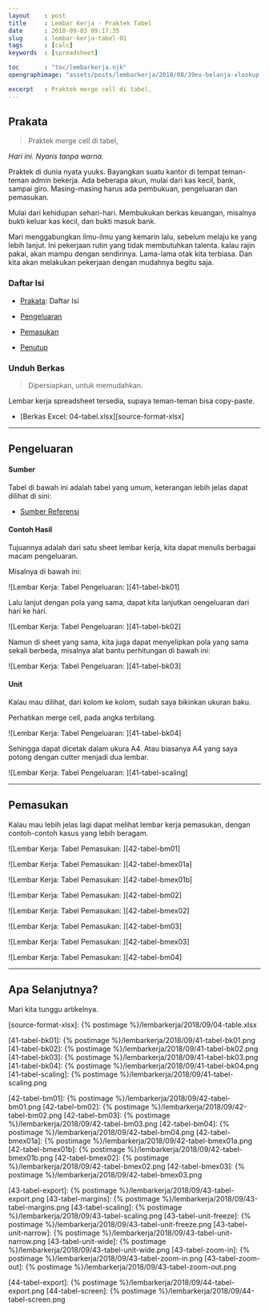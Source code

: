 ```yaml
---
layout    : post
title     : Lembar Kerja - Praktek Tabel
date      : 2018-09-03 09:17:35
slug      : lembar-kerja-tabel-01
tags      : [calc]
keywords  : [spreadsheet]

toc       : "toc/lembarkerja.njk"
opengraphimage: "assets/posts/lembarkerja/2018/08/39ex-belanja-xlookup.png"

excerpt   : Praktek merge cell di tabel, 
---
```


<a name="prakata"></a>

## Prakata

> Praktek merge cell di tabel, 

_Hari ini. Nyaris tanpa warna._

Praktek di dunia nyata yuuks.
Bayangkan suatu kantor di tempat teman-teman admin bekerja.
Ada beberapa akun, mulai dari kas kecil, bank, sampai giro.
Masing-masing harus ada pembukuan, pengeluaran dan pemasukan.

Mulai dari kehidupan sehari-hari.
Membukukan berkas keuangan,
misalnya bukti keluar kas kecil,
dan bukti masuk bank.

Mari menggabungkan ilmu-ilmu yang kemarin lalu,
sebelum melaju ke yang lebih lanjut.
Ini pekerjaan rutin yang tidak membutuhkan talenta.
kalau rajin pakai, akan mampu dengan sendirinya.
Lama-lama otak kita terbiasa.
Dan kita akan melakukan pekerjaan
dengan mudahnya begitu saja.

### Daftar Isi

* [Prakata](#prakata): Daftar Isi

* [Pengeluaran](#pengeluaran)

* [Pemasukan](#pemasukan)

* [Penutup](#penutup)

### Unduh Berkas

> Dipersiapkan, untuk memudahkan.

Lembar kerja spreadsheet tersedia,
supaya teman-teman bisa copy-paste.

* [Berkas Excel: 04-tabel.xlsx][source-format-xlsx]

-- -- --

<a name="pengeluaran"></a>

## Pengeluaran

#### Sumber

Tabel di bawah ini adalah tabel yang umum,
keterangan lebih jelas dapat dilihat di sini:

* [Sumber Referensi][sumber-tabel]

[sumber-tabel]: https://www.akuntansilengkap.com/keuangan/bukti-kas-masuk/

#### Contoh Hasil

Tujuannya adalah dari satu sheet lembar kerja,
kita dapat menulis berbagai macam pengeluaran.

Misalnya di bawah ini:

![Lembar Kerja: Tabel Pengeluaran: ][41-tabel-bk01]

Lalu lanjut dengan pola yang sama,
dapat kita lanjutkan oengeluaran dari hari ke hari.

![Lembar Kerja: Tabel Pengeluaran: ][41-tabel-bk02]

Namun di sheet yang sama,
kita juga dapat menyelipkan pola yang sama sekali berbeda,
misalnya alat bantu perhitungan di bawah ini:

![Lembar Kerja: Tabel Pengeluaran: ][41-tabel-bk03]

#### Unit

Kalau mau dilihat, dari kolom ke kolom,
sudah saya bikinkan ukuran baku.

Perhatikan merge cell,
pada angka terbilang.

![Lembar Kerja: Tabel Pengeluaran: ][41-tabel-bk04]

Sehingga dapat dicetak dalam ukura A4.
Atau biasanya A4 yang saya potong
dengan cutter menjadi dua lembar.

![Lembar Kerja: Tabel Pengeluaran: ][41-tabel-scaling]

-- -- --

<a name="pemasukan"></a>

## Pemasukan

Kalau mau lebih jelas lagi dapat melihat lembar kerja pemasukan,
dengan contoh-contoh kasus yang lebih beragam.

![Lembar Kerja: Tabel Pemasukan: ][42-tabel-bm01]

![Lembar Kerja: Tabel Pemasukan: ][42-tabel-bmex01a]

![Lembar Kerja: Tabel Pemasukan: ][42-tabel-bmex01b]

![Lembar Kerja: Tabel Pemasukan: ][42-tabel-bm02]

![Lembar Kerja: Tabel Pemasukan: ][42-tabel-bmex02]

![Lembar Kerja: Tabel Pemasukan: ][42-tabel-bm03]

![Lembar Kerja: Tabel Pemasukan: ][42-tabel-bmex03]

![Lembar Kerja: Tabel Pemasukan: ][42-tabel-bm04]

-- -- --

<a name="selanjutnya"></a>

## Apa Selanjutnya?

Mari kita tunggu artikelnya.

[//]: <> ( -- -- -- links below -- -- -- )

[source-format-xlsx]:   {% postimage %}/lembarkerja/2018/09/04-table.xlsx

[41-tabel-bk01]:        {% postimage %}/lembarkerja/2018/09/41-tabel-bk01.png
[41-tabel-bk02]:        {% postimage %}/lembarkerja/2018/09/41-tabel-bk02.png
[41-tabel-bk03]:        {% postimage %}/lembarkerja/2018/09/41-tabel-bk03.png
[41-tabel-bk04]:        {% postimage %}/lembarkerja/2018/09/41-tabel-bk04.png
[41-tabel-scaling]:     {% postimage %}/lembarkerja/2018/09/41-tabel-scaling.png

[42-tabel-bm01]:        {% postimage %}/lembarkerja/2018/09/42-tabel-bm01.png
[42-tabel-bm02]:        {% postimage %}/lembarkerja/2018/09/42-tabel-bm02.png
[42-tabel-bm03]:        {% postimage %}/lembarkerja/2018/09/42-tabel-bm03.png
[42-tabel-bm04]:        {% postimage %}/lembarkerja/2018/09/42-tabel-bm04.png
[42-tabel-bmex01a]:     {% postimage %}/lembarkerja/2018/09/42-tabel-bmex01a.png
[42-tabel-bmex01b]:     {% postimage %}/lembarkerja/2018/09/42-tabel-bmex01b.png
[42-tabel-bmex02]:      {% postimage %}/lembarkerja/2018/09/42-tabel-bmex02.png
[42-tabel-bmex03]:      {% postimage %}/lembarkerja/2018/09/42-tabel-bmex03.png

[43-tabel-export]:      {% postimage %}/lembarkerja/2018/09/43-tabel-export.png
[43-tabel-margins]:     {% postimage %}/lembarkerja/2018/09/43-tabel-margins.png
[43-tabel-scaling]:     {% postimage %}/lembarkerja/2018/09/43-tabel-scaling.png
[43-tabel-unit-freeze]: {% postimage %}/lembarkerja/2018/09/43-tabel-unit-freeze.png
[43-tabel-unit-narrow]: {% postimage %}/lembarkerja/2018/09/43-tabel-unit-narrow.png
[43-tabel-unit-wide]:   {% postimage %}/lembarkerja/2018/09/43-tabel-unit-wide.png
[43-tabel-zoom-in]:     {% postimage %}/lembarkerja/2018/09/43-tabel-zoom-in.png
[43-tabel-zoom-out]:    {% postimage %}/lembarkerja/2018/09/43-tabel-zoom-out.png

[44-tabel-export]:      {% postimage %}/lembarkerja/2018/09/44-tabel-export.png
[44-tabel-screen]:      {% postimage %}/lembarkerja/2018/09/44-tabel-screen.png